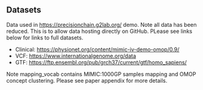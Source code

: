 ## Datasets
Data used in https://precisionchain.g2lab.org/ demo. Note all data has been reduced. This is to allow data hosting directly on GitHub. PLease see links below for links to full datasets.
- Clinical: https://physionet.org/content/mimic-iv-demo-omop/0.9/ <br/>
- VCF: https://www.internationalgenome.org/data <br/>
- GTF: https://ftp.ensembl.org/pub/grch37/current/gtf/homo_sapiens/ <br/>

Note mapping_vocab contains MIMIC:1000GP samples mapping and OMOP concept clustering. Please see paper appendix for more details.

